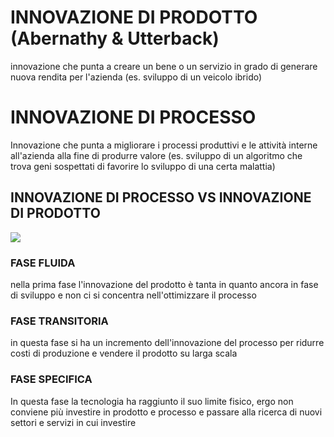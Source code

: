 # INNOVAZIONE DI PRODOTTO (Abernathy & Utterback) 

innovazione che punta a creare un bene o un servizio in grado di generare nuova rendita per l'azienda (es. sviluppo di un veicolo ibrido)

# INNOVAZIONE DI PROCESSO

Innovazione che punta a migliorare i processi produttivi e le attività interne all'azienda alla fine di produrre valore (es. sviluppo di un algoritmo che trova geni sospettati di favorire lo sviluppo di una certa malattia)

##  INNOVAZIONE DI PROCESSO VS INNOVAZIONE DI PRODOTTO

![](gip/Pasted%20image%2020231214161944.png)

### FASE FLUIDA

nella prima fase l'innovazione del prodotto è tanta in quanto ancora in fase di sviluppo e non ci si concentra nell'ottimizzare il processo

### FASE TRANSITORIA

in questa fase si ha un incremento dell'innovazione del processo per ridurre costi di produzione e vendere il prodotto su larga scala 

### FASE SPECIFICA

In questa fase la tecnologia ha raggiunto il suo limite fisico, ergo non conviene più investire in prodotto e processo e passare alla ricerca di nuovi settori e servizi in cui investire

